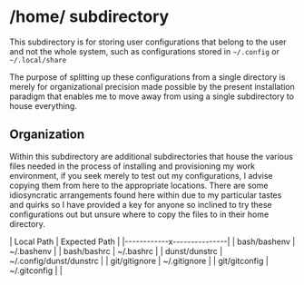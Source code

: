 # /home/ subdirectory

This subdirectory is for storing user configurations that belong to the user and not the whole system, such as configurations stored in `~/.config` or `~/.local/share`

The purpose of splitting up these configurations from a single directory is merely for organizational precision made possible by the present installation paradigm that enables me to move away from using a single subdirectory to house everything. 

## Organization
Within this subdirectory are additional subdirectories that house the various files needed in the process of installing and provisioning my work environment, if you seek merely to test out my configurations, I advise copying them from here to the appropriate locations. There are some idiosyncratic arrangements found here within due to my particular tastes and quirks so I have provided a key for anyone so inclined to try these configurations out but unsure where to copy the files to in their home directory. 

| Local Path | Expected Path | 
|------------x---------------|
| bash/bashenv | ~/.bashenv |
| bash/bashrc | ~/.bashrc | 
| dunst/dunstrc | ~/.config/dunst/dunstrc |
| git/gitignore | ~/.gitignore |
| git/gitconfig | ~/.gitconfig | 
| 